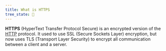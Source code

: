 ```yaml
---
title: What is HTTPS
tree_state: 🌱
---
```


**HTTPS** (HyperText Transfer Protocol Secure) is an encrypted version of the [HTTP](https://developer.mozilla.org/en-US/docs/Glossary/HTTP) protocol. It used to use SSL (Secure Sockets Layer) encryption, but now uses TLS (Transport Layer Security) to encrypt all communication between a client and a server.